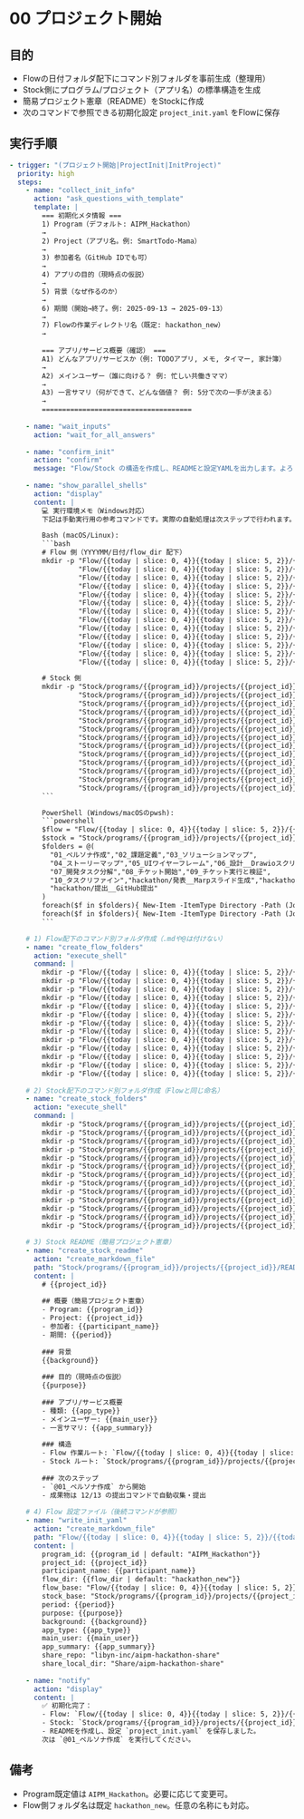 # 00 プロジェクト開始

## 目的
- Flowの日付フォルダ配下にコマンド別フォルダを事前生成（整理用）
- Stock側にプログラム/プロジェクト（アプリ名）の標準構造を生成
- 簡易プロジェクト憲章（README）をStockに作成
- 次のコマンドで参照できる初期化設定 `project_init.yaml` をFlowに保存

## 実行手順
```yaml
- trigger: "(プロジェクト開始|ProjectInit|InitProject)"
  priority: high
  steps:
    - name: "collect_init_info"
      action: "ask_questions_with_template"
      template: |
        === 初期化メタ情報 ===
        1) Program（デフォルト: AIPM_Hackathon）
        →
        2) Project（アプリ名。例: SmartTodo-Mama）
        →
        3) 参加者名（GitHub IDでも可）
        →
        4) アプリの目的（現時点の仮説）
        →
        5) 背景（なぜ作るのか）
        →
        6) 期間（開始→終了。例: 2025-09-13 → 2025-09-13）
        →
        7) Flowの作業ディレクトリ名（既定: hackathon_new）
        →
        
        === アプリ/サービス概要（確認） ===
        A1) どんなアプリ/サービスか（例: TODOアプリ, メモ, タイマー, 家計簿）
        →
        A2) メインユーザー（誰に向ける？ 例: 忙しい共働きママ）
        →
        A3) 一言サマリ（何ができて、どんな価値？ 例: 5分で次の一手が決まる）
        →
        =====================================
    
    - name: "wait_inputs"
      action: "wait_for_all_answers"
    
    - name: "confirm_init"
      action: "confirm"
      message: "Flow/Stock の構造を作成し、READMEと設定YAMLを出力します。よろしいですか？"
    
    - name: "show_parallel_shells"
      action: "display"
      content: |
        💻 実行環境メモ（Windows対応）
        下記は手動実行用の参考コマンドです。実際の自動処理は次ステップで行われます。

        Bash (macOS/Linux):
        ```bash
        # Flow 側（YYYYMM/日付/flow_dir 配下）
        mkdir -p "Flow/{{today | slice: 0, 4}}{{today | slice: 5, 2}}/{{today}}/{{flow_dir}}/01_ペルソナ作成" \
                 "Flow/{{today | slice: 0, 4}}{{today | slice: 5, 2}}/{{today}}/{{flow_dir}}/02_課題定義" \
                 "Flow/{{today | slice: 0, 4}}{{today | slice: 5, 2}}/{{today}}/{{flow_dir}}/03_ソリューションマップ" \
                 "Flow/{{today | slice: 0, 4}}{{today | slice: 5, 2}}/{{today}}/{{flow_dir}}/04_ストーリーマップ" \
                 "Flow/{{today | slice: 0, 4}}{{today | slice: 5, 2}}/{{today}}/{{flow_dir}}/05_UIワイヤーフレーム" \
                 "Flow/{{today | slice: 0, 4}}{{today | slice: 5, 2}}/{{today}}/{{flow_dir}}/06_設計__Drawioスクリーン生成" \
                 "Flow/{{today | slice: 0, 4}}{{today | slice: 5, 2}}/{{today}}/{{flow_dir}}/07_開発タスク分解" \
                 "Flow/{{today | slice: 0, 4}}{{today | slice: 5, 2}}/{{today}}/{{flow_dir}}/08_チケット開始" \
                 "Flow/{{today | slice: 0, 4}}{{today | slice: 5, 2}}/{{today}}/{{flow_dir}}/09_チケット実行と検証" \
                 "Flow/{{today | slice: 0, 4}}{{today | slice: 5, 2}}/{{today}}/{{flow_dir}}/10_タスクリファイン" \
                 "Flow/{{today | slice: 0, 4}}{{today | slice: 5, 2}}/{{today}}/{{flow_dir}}/hackathon/発表__Marpスライド生成" \
                 "Flow/{{today | slice: 0, 4}}{{today | slice: 5, 2}}/{{today}}/{{flow_dir}}/hackathon/提出__成果物パッケージング" \
                 "Flow/{{today | slice: 0, 4}}{{today | slice: 5, 2}}/{{today}}/{{flow_dir}}/hackathon/提出__GitHub提出"

        # Stock 側
        mkdir -p "Stock/programs/{{program_id}}/projects/{{project_id}}/documents/01_ペルソナ作成" \
                 "Stock/programs/{{program_id}}/projects/{{project_id}}/documents/02_課題定義" \
                 "Stock/programs/{{program_id}}/projects/{{project_id}}/documents/03_ソリューションマップ" \
                 "Stock/programs/{{program_id}}/projects/{{project_id}}/documents/04_ストーリーマップ" \
                 "Stock/programs/{{program_id}}/projects/{{project_id}}/documents/05_UIワイヤーフレーム" \
                 "Stock/programs/{{program_id}}/projects/{{project_id}}/documents/06_設計__Drawioスクリーン生成" \
                 "Stock/programs/{{program_id}}/projects/{{project_id}}/documents/07_開発タスク分解" \
                 "Stock/programs/{{program_id}}/projects/{{project_id}}/documents/08_チケット開始" \
                 "Stock/programs/{{program_id}}/projects/{{project_id}}/documents/09_チケット実行と検証" \
                 "Stock/programs/{{program_id}}/projects/{{project_id}}/documents/10_タスクリファイン" \
                 "Stock/programs/{{program_id}}/projects/{{project_id}}/documents/hackathon/発表__Marpスライド生成" \
                 "Stock/programs/{{program_id}}/projects/{{project_id}}/documents/hackathon/提出__成果物パッケージング" \
                 "Stock/programs/{{program_id}}/projects/{{project_id}}/documents/hackathon/提出__GitHub提出"
        ```

        PowerShell (Windows/macOSのpwsh):
        ```powershell
        $flow = "Flow/{{today | slice: 0, 4}}{{today | slice: 5, 2}}/{{today}}/{{flow_dir}}"
        $stock = "Stock/programs/{{program_id}}/projects/{{project_id}}/documents"
        $folders = @(
          "01_ペルソナ作成","02_課題定義","03_ソリューションマップ",
          "04_ストーリーマップ","05_UIワイヤーフレーム","06_設計__Drawioスクリーン生成",
          "07_開発タスク分解","08_チケット開始","09_チケット実行と検証",
          "10_タスクリファイン","hackathon/発表__Marpスライド生成","hackathon/提出__成果物パッケージング",
          "hackathon/提出__GitHub提出"
        )
        foreach($f in $folders){ New-Item -ItemType Directory -Path (Join-Path $flow $f) -Force | Out-Null }
        foreach($f in $folders){ New-Item -ItemType Directory -Path (Join-Path $stock $f) -Force | Out-Null }
        ```

    # 1) Flow配下のコマンド別フォルダ作成（.mdや@は付けない）
    - name: "create_flow_folders"
      action: "execute_shell"
      command: |
        mkdir -p "Flow/{{today | slice: 0, 4}}{{today | slice: 5, 2}}/{{today}}/{{flow_dir}}/01_ペルソナ作成" && \
        mkdir -p "Flow/{{today | slice: 0, 4}}{{today | slice: 5, 2}}/{{today}}/{{flow_dir}}/02_課題定義" && \
        mkdir -p "Flow/{{today | slice: 0, 4}}{{today | slice: 5, 2}}/{{today}}/{{flow_dir}}/03_ソリューションマップ" && \
        mkdir -p "Flow/{{today | slice: 0, 4}}{{today | slice: 5, 2}}/{{today}}/{{flow_dir}}/04_ストーリーマップ" && \
        mkdir -p "Flow/{{today | slice: 0, 4}}{{today | slice: 5, 2}}/{{today}}/{{flow_dir}}/05_UIワイヤーフレーム" && \
        mkdir -p "Flow/{{today | slice: 0, 4}}{{today | slice: 5, 2}}/{{today}}/{{flow_dir}}/06_設計__Drawioスクリーン生成" && \
        mkdir -p "Flow/{{today | slice: 0, 4}}{{today | slice: 5, 2}}/{{today}}/{{flow_dir}}/07_開発タスク分解" && \
        mkdir -p "Flow/{{today | slice: 0, 4}}{{today | slice: 5, 2}}/{{today}}/{{flow_dir}}/08_チケット開始" && \
        mkdir -p "Flow/{{today | slice: 0, 4}}{{today | slice: 5, 2}}/{{today}}/{{flow_dir}}/09_チケット実行と検証" && \
        mkdir -p "Flow/{{today | slice: 0, 4}}{{today | slice: 5, 2}}/{{today}}/{{flow_dir}}/10_タスクリファイン" && \
        mkdir -p "Flow/{{today | slice: 0, 4}}{{today | slice: 5, 2}}/{{today}}/{{flow_dir}}/hackathon/発表__Marpスライド生成" && \
        mkdir -p "Flow/{{today | slice: 0, 4}}{{today | slice: 5, 2}}/{{today}}/{{flow_dir}}/hackathon/提出__成果物パッケージング" && \
        mkdir -p "Flow/{{today | slice: 0, 4}}{{today | slice: 5, 2}}/{{today}}/{{flow_dir}}/hackathon/提出__GitHub提出"
    
    # 2) Stock配下のコマンド別フォルダ作成（Flowと同じ命名）
    - name: "create_stock_folders"
      action: "execute_shell"
      command: |
        mkdir -p "Stock/programs/{{program_id}}/projects/{{project_id}}/documents/01_ペルソナ作成" && \
        mkdir -p "Stock/programs/{{program_id}}/projects/{{project_id}}/documents/02_課題定義" && \
        mkdir -p "Stock/programs/{{program_id}}/projects/{{project_id}}/documents/03_ソリューションマップ" && \
        mkdir -p "Stock/programs/{{program_id}}/projects/{{project_id}}/documents/04_ストーリーマップ" && \
        mkdir -p "Stock/programs/{{program_id}}/projects/{{project_id}}/documents/05_UIワイヤーフレーム" && \
        mkdir -p "Stock/programs/{{program_id}}/projects/{{project_id}}/documents/06_設計__Drawioスクリーン生成" && \
        mkdir -p "Stock/programs/{{program_id}}/projects/{{project_id}}/documents/07_開発タスク分解" && \
        mkdir -p "Stock/programs/{{program_id}}/projects/{{project_id}}/documents/08_チケット開始" && \
        mkdir -p "Stock/programs/{{program_id}}/projects/{{project_id}}/documents/09_チケット実行と検証" && \
        mkdir -p "Stock/programs/{{program_id}}/projects/{{project_id}}/documents/10_タスクリファイン" && \
        mkdir -p "Stock/programs/{{program_id}}/projects/{{project_id}}/documents/hackathon/発表__Marpスライド生成" && \
        mkdir -p "Stock/programs/{{program_id}}/projects/{{project_id}}/documents/hackathon/提出__成果物パッケージング" && \
        mkdir -p "Stock/programs/{{program_id}}/projects/{{project_id}}/documents/hackathon/提出__GitHub提出"
    
    # 3) Stock README（簡易プロジェクト憲章）
    - name: "create_stock_readme"
      action: "create_markdown_file"
      path: "Stock/programs/{{program_id}}/projects/{{project_id}}/README.md"
      content: |
        # {{project_id}}
        
        ## 概要（簡易プロジェクト憲章）
        - Program: {{program_id}}
        - Project: {{project_id}}
        - 参加者: {{participant_name}}
        - 期間: {{period}}
        
        ### 背景
        {{background}}
        
        ### 目的（現時点の仮説）
        {{purpose}}
        
        ### アプリ/サービス概要
        - 種類: {{app_type}}
        - メインユーザー: {{main_user}}
        - 一言サマリ: {{app_summary}}
        
        ### 構造
        - Flow 作業ルート: `Flow/{{today | slice: 0, 4}}{{today | slice: 5, 2}}/{{today}}/{{flow_dir}}/`
        - Stock ルート: `Stock/programs/{{program_id}}/projects/{{project_id}}/documents/`
        
        ### 次のステップ
        - `@01_ペルソナ作成` から開始
        - 成果物は 12/13 の提出コマンドで自動収集・提出
    
    # 4) Flow 設定ファイル（後続コマンドが参照）
    - name: "write_init_yaml"
      action: "create_markdown_file"
      path: "Flow/{{today | slice: 0, 4}}{{today | slice: 5, 2}}/{{today}}/{{flow_dir}}/project_init.yaml"
      content: |
        program_id: {{program_id | default: "AIPM_Hackathon"}}
        project_id: {{project_id}}
        participant_name: {{participant_name}}
        flow_dir: {{flow_dir | default: "hackathon_new"}}
        flow_base: "Flow/{{today | slice: 0, 4}}{{today | slice: 5, 2}}/{{today}}/{{flow_dir}}"
        stock_base: "Stock/programs/{{program_id}}/projects/{{project_id}}"
        period: {{period}}
        purpose: {{purpose}}
        background: {{background}}
        app_type: {{app_type}}
        main_user: {{main_user}}
        app_summary: {{app_summary}}
        share_repo: "libyn-inc/aipm-hackathon-share"
        share_local_dir: "Share/aipm-hackathon-share"
    
    - name: "notify"
      action: "display"
      content: |
        ✅ 初期化完了：
        - Flow: `Flow/{{today | slice: 0, 4}}{{today | slice: 5, 2}}/{{today}}/{{flow_dir}}/`
        - Stock: `Stock/programs/{{program_id}}/projects/{{project_id}}/documents/`
        - READMEを作成し、設定 `project_init.yaml` を保存しました。
        次は `@01_ペルソナ作成` を実行してください。
```

## 備考
- Program既定値は `AIPM_Hackathon`。必要に応じて変更可。
- Flow側フォルダ名は既定 `hackathon_new`。任意の名称にも対応。
